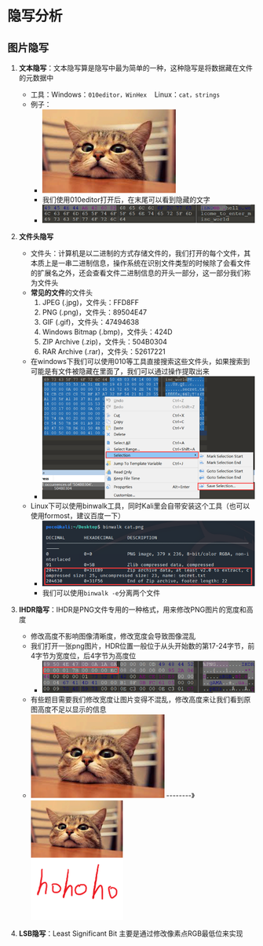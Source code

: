 # 隐写分析

## 图片隐写
1. **文本隐写**：文本隐写算是隐写中最为简单的一种，这种隐写是将数据藏在文件的元数据中
    * 工具：Windows：`010editor，WinHex`&nbsp;&nbsp;&nbsp;&nbsp;Linux：`cat，strings`
    * 例子：
        * ![0](amWiki/images/misc/0.png "0")
        * 我们使用010editor打开后，在末尾可以看到隐藏的文字
        * ![1](amWiki/images/misc/1.png "1")

2. **文件头隐写**
    * 文件头：计算机是以二进制的方式存储文件的，我们打开的每个文件，其本质上是一串二进制信息，操作系统在识别文件类型的时候除了会看文件的扩展名之外，还会查看文件二进制信息的开头一部分，这一部分我们称为文件头
    * **常见的文件**的文件头
        1. JPEG (.jpg)，文件头：FFD8FF
        2. PNG (.png)，文件头：89504E47
        3. GIF (.gif)，文件头：47494638
        4. Windows Bitmap (.bmp)，文件头：424D
        5. ZIP Archive (.zip)，文件头：504B0304
        6. RAR Archive (.rar)，文件头：52617221
    * 在windows下我们可以使用010等工具直接搜索这些文件头，如果搜索到可能是有文件被隐藏在里面了，我们可以通过操作提取出来
        * ![2](amWiki/images/misc/2.png "2")
    * Linux下可以使用binwalk工具，同时Kali里会自带安装这个工具（也可以使用formost，建议百度一下）
        * ![3](amWiki/images/misc/3.png "3")
        * 我们可以使用`binwalk -e`分离两个文件

3. **IHDR隐写**：IHDR是PNG文件专用的一种格式，用来修改PNG图片的宽度和高度
    * 修改高度不影响图像清晰度，修改宽度会导致图像混乱
    * 我们打开一张png图片，HDR位置一般位于从头开始数的第17-24字节，前4字节为宽度位，后4字节为高度位
        * ![4](amWiki/images/misc/4.png "4")
    * 有些题目需要我们修改宽度让图片变得不混乱，修改高度来让我们看到原图高度不足以显示的信息
    * ![0](amWiki/images/misc/0.png "0") --------》  ![5](amWiki/images/misc/5.png "5")

4. **LSB隐写**：Least Significant Bit 主要是通过修改像素点RGB最低位来实现


